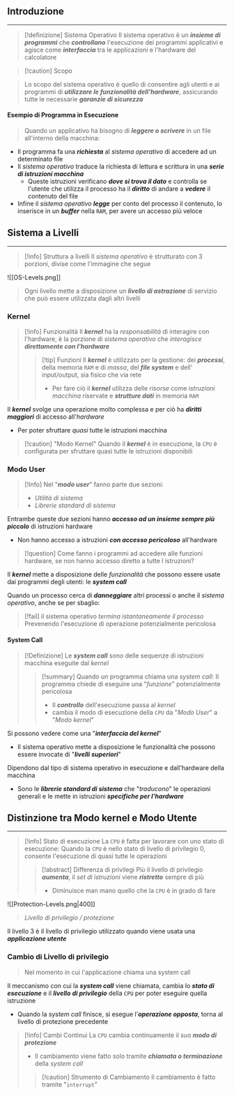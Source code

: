 ## Introduzione
---
>[!definizione] Sistema Operativo
>Il sistema operativo è un ***insieme di programmi*** che ***controllano*** l'esecuzione dei programmi applicativi e agisce come ***interfaccia*** tra le applicazioni e l'hardware del calcolatore

>[!caution] Scopo

> Lo scopo del sistema operativo è quello di consentire agli utenti e ai programmi di ***utilizzare le funzionalità dell'hardware***, assicurando tutte le necessarie ***garanzie di sicurezza***

#### Esempio di Programma in Esecuzione
>Quando un applicativo ha bisogno di ***leggere o scrivere*** in un file all'interno della macchina:

- Il programma fa una ***richiesta*** al *sistema operativo* di accedere ad un determinato file
- Il *sistema operativo* traduce la richiesta di lettura e scrittura in una ***serie di istruzioni macchina***
	- Queste istruzioni verificano ***dove si trova il dato*** e controlla se l'utente che utilizza il processo ha il ***diritto*** di andare a ***vedere*** il contenuto del file
- Infine il *sistema operativo* ***legge*** per conto del processo il contenuto, lo inserisce in un ***buffer*** nella `RAM`, per avere un accesso più veloce

## Sistema a Livelli
---
>[!info] Struttura a livelli
>Il *sistema operativo* è strutturato con 3 porzioni, divise come l'immagine che segue

![[OS-Levels.png]]

>Ogni livello mette a disposizione un ***livello di astrazione*** di servizio che può essere utilizzata dagli altri livelli
### Kernel
>[!info] Funzionalità
>Il ***kernel*** ha la *responsabilità* di interagire con l'hardware, è la porzione di *sistema operativo* che *interagisce* ***direttamente con l'hardware***
>>[!tip] Funzioni
>>Il ***kernel*** è utilizzato per la gestione: dei ***processi***, della memoria `RAM` e di *massa*, del ***file system*** e dell' input/output, sia fisico che via rete
>>- Per fare ciò il ***kernel*** utilizza delle *risorse* come *istruzioni macchina* riservate e ***strutture dati*** in memoria `RAM`

Il ***kernel*** svolge una operazione molto complessa e per ciò ha ***diritti maggiori*** di accesso all'*hardware*
- Per poter sfruttare *quasi* tutte le istruzioni macchina

>[!caution] "Modo Kernel"
>Quando il ***kernel*** è in esecuzione, la `CPU` è configurata per sfruttare quasi tutte le istruzioni disponibili

### Modo User
>[!Info]
>Nel "***modo user***" fanno parte due sezioni:
>- *Utilità di sistema*
>- *Librerie standard di sistema*

Entrambe queste due sezioni hanno ***accesso ad un insieme sempre più piccolo*** di istruzioni hardware
- Non hanno accesso a istruzioni ***con accesso pericoloso*** all'hardware

>[!question] Come fanno i programmi ad accedere alle funzioni hardware, se non hanno accesso diretto a tutte l istruzioni?

Il ***kernel*** mette a disposizione delle *funzionalità* che possono essere usate dai programmi degli utenti: le ***system call***

Quando un processo cerca di ***danneggiare*** altri processi o anche il *sistema operativo*, anche se per sbaglio:
>[!fail] il sistema operativo *termina istantaneamente il processo*
>Prevenendo l'esecuzione di operazione potenzialmente pericolosa

#### System Call

>[!Definizione]
>Le ***system call*** sono delle sequenze di istruzioni macchina eseguite dal *kernel*
>>[!summary] Quando un programma chiama una *system call*:
>>Il programma chiede di eseguire una "*funzione*" potenzialmente pericolosa
>>- Il ***controllo*** dell'esecuzione passa al *kernel*
>>	- cambia il modo di esecuzione della `CPU` da "*Modo User*" a "*Modo kernel*"

Si possono vedere come una "***interfaccia del kernel***"
- Il sistema operativo mette a disposizione le funzionalità che possono essere invocate di "***livelli superiori***"

Dipendono dal tipo di sistema operativo in esecuzione e dall'hardware della macchina
- Sono le ***librerie standard di sistema*** che "*traducono*" le operazioni generali e le mette in istruzioni ***specifiche per l'hardware***

## Distinzione tra Modo kernel e Modo Utente
---

>[!info] Stato di esecuzione
>La `CPU` è fatta per lavorare con uno stato di esecuzione:
>Quando la `CPU` è nello stato di livello di privilegio $0$, consente l'esecuzione di quasi tutte le operazioni
>>[!abstract] Differenza di privilegi
>>Più il livello di privilegio ***aumenta***, il *set di istruzioni* viene ***ristretto*** sempre di più
>>- Diminuisce man mano quello che la `CPU` è in grado di fare

![[Protection-Levels.png|400]]
> *Livello di privilegio / protezione*

Il livello $3$ è il livello di privilegio utilizzato quando viene usata una ***applicazione utente***

### Cambio di Livello di privilegio
> Nel momento in cui l'applicazione chiama una system call
 
Il meccanismo con cui la ***system call*** viene chiamata, cambia lo ***stato di esecuzione*** e il ***livello di privilegio*** della `CPU` per poter eseguire quella istruzione
- Quando la *system call* finisce, si esegue l'***operazione opposta***, torna al livello di protezione precedente

>[!info] Cambi Continui
>La `CPU` cambia continuamente il suo ***modo di protezione***
>- Il cambiamento viene fatto solo tramite ***chiamata o terminazione*** della *system call*
>>[!caution] Strumento di Cambiamento
>>Il cambiamento è fatto tramite "`interrupt`"

